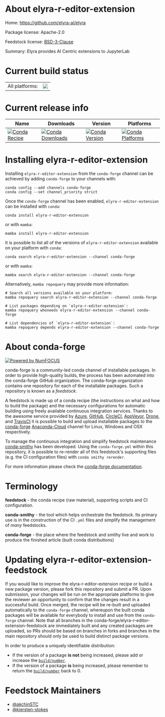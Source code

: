 About elyra-r-editor-extension
==============================

Home: https://github.com/elyra-ai/elyra

Package license: Apache-2.0

Feedstock license: [BSD-3-Clause](https://github.com/conda-forge/elyra-r-editor-extension-feedstock/blob/main/LICENSE.txt)

Summary: Elyra provides AI Centric extensions to JupyterLab

Current build status
====================


<table><tr><td>All platforms:</td>
    <td>
      <a href="https://dev.azure.com/conda-forge/feedstock-builds/_build/latest?definitionId=17216&branchName=main">
        <img src="https://dev.azure.com/conda-forge/feedstock-builds/_apis/build/status/elyra-r-editor-extension-feedstock?branchName=main">
      </a>
    </td>
  </tr>
</table>

Current release info
====================

| Name | Downloads | Version | Platforms |
| --- | --- | --- | --- |
| [![Conda Recipe](https://img.shields.io/badge/recipe-elyra--r--editor--extension-green.svg)](https://anaconda.org/conda-forge/elyra-r-editor-extension) | [![Conda Downloads](https://img.shields.io/conda/dn/conda-forge/elyra-r-editor-extension.svg)](https://anaconda.org/conda-forge/elyra-r-editor-extension) | [![Conda Version](https://img.shields.io/conda/vn/conda-forge/elyra-r-editor-extension.svg)](https://anaconda.org/conda-forge/elyra-r-editor-extension) | [![Conda Platforms](https://img.shields.io/conda/pn/conda-forge/elyra-r-editor-extension.svg)](https://anaconda.org/conda-forge/elyra-r-editor-extension) |

Installing elyra-r-editor-extension
===================================

Installing `elyra-r-editor-extension` from the `conda-forge` channel can be achieved by adding `conda-forge` to your channels with:

```
conda config --add channels conda-forge
conda config --set channel_priority strict
```

Once the `conda-forge` channel has been enabled, `elyra-r-editor-extension` can be installed with `conda`:

```
conda install elyra-r-editor-extension
```

or with `mamba`:

```
mamba install elyra-r-editor-extension
```

It is possible to list all of the versions of `elyra-r-editor-extension` available on your platform with `conda`:

```
conda search elyra-r-editor-extension --channel conda-forge
```

or with `mamba`:

```
mamba search elyra-r-editor-extension --channel conda-forge
```

Alternatively, `mamba repoquery` may provide more information:

```
# Search all versions available on your platform:
mamba repoquery search elyra-r-editor-extension --channel conda-forge

# List packages depending on `elyra-r-editor-extension`:
mamba repoquery whoneeds elyra-r-editor-extension --channel conda-forge

# List dependencies of `elyra-r-editor-extension`:
mamba repoquery depends elyra-r-editor-extension --channel conda-forge
```


About conda-forge
=================

[![Powered by
NumFOCUS](https://img.shields.io/badge/powered%20by-NumFOCUS-orange.svg?style=flat&colorA=E1523D&colorB=007D8A)](https://numfocus.org)

conda-forge is a community-led conda channel of installable packages.
In order to provide high-quality builds, the process has been automated into the
conda-forge GitHub organization. The conda-forge organization contains one repository
for each of the installable packages. Such a repository is known as a *feedstock*.

A feedstock is made up of a conda recipe (the instructions on what and how to build
the package) and the necessary configurations for automatic building using freely
available continuous integration services. Thanks to the awesome service provided by
[Azure](https://azure.microsoft.com/en-us/services/devops/), [GitHub](https://github.com/),
[CircleCI](https://circleci.com/), [AppVeyor](https://www.appveyor.com/),
[Drone](https://cloud.drone.io/welcome), and [TravisCI](https://travis-ci.com/)
it is possible to build and upload installable packages to the
[conda-forge](https://anaconda.org/conda-forge) [Anaconda-Cloud](https://anaconda.org/)
channel for Linux, Windows and OSX respectively.

To manage the continuous integration and simplify feedstock maintenance
[conda-smithy](https://github.com/conda-forge/conda-smithy) has been developed.
Using the ``conda-forge.yml`` within this repository, it is possible to re-render all of
this feedstock's supporting files (e.g. the CI configuration files) with ``conda smithy rerender``.

For more information please check the [conda-forge documentation](https://conda-forge.org/docs/).

Terminology
===========

**feedstock** - the conda recipe (raw material), supporting scripts and CI configuration.

**conda-smithy** - the tool which helps orchestrate the feedstock.
                   Its primary use is in the construction of the CI ``.yml`` files
                   and simplify the management of *many* feedstocks.

**conda-forge** - the place where the feedstock and smithy live and work to
                  produce the finished article (built conda distributions)


Updating elyra-r-editor-extension-feedstock
===========================================

If you would like to improve the elyra-r-editor-extension recipe or build a new
package version, please fork this repository and submit a PR. Upon submission,
your changes will be run on the appropriate platforms to give the reviewer an
opportunity to confirm that the changes result in a successful build. Once
merged, the recipe will be re-built and uploaded automatically to the
`conda-forge` channel, whereupon the built conda packages will be available for
everybody to install and use from the `conda-forge` channel.
Note that all branches in the conda-forge/elyra-r-editor-extension-feedstock are
immediately built and any created packages are uploaded, so PRs should be based
on branches in forks and branches in the main repository should only be used to
build distinct package versions.

In order to produce a uniquely identifiable distribution:
 * If the version of a package **is not** being increased, please add or increase
   the [``build/number``](https://docs.conda.io/projects/conda-build/en/latest/resources/define-metadata.html#build-number-and-string).
 * If the version of a package **is** being increased, please remember to return
   the [``build/number``](https://docs.conda.io/projects/conda-build/en/latest/resources/define-metadata.html#build-number-and-string)
   back to 0.

Feedstock Maintainers
=====================

* [@akchinSTC](https://github.com/akchinSTC/)
* [@kiersten-stokes](https://github.com/kiersten-stokes/)

